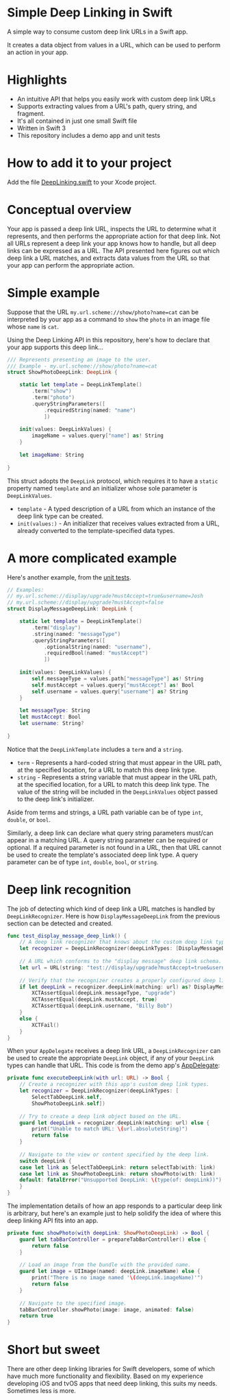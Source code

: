 # Simple Deep Linking in Swift
A simple way to consume custom deep link URLs in a Swift app.

It creates a data object from values in a URL, which can be used to perform an action in your app.

# Highlights
* An intuitive API that helps you easily work with custom deep link URLs
* Supports extracting values from a URL's path, query string, and fragment.
* It's all contained in just one small Swift file
* Written in Swift 3
* This repository includes a demo app and unit tests

# How to add it to your project
Add the file [DeepLinking.swift](/DeepLinking/DeepLinking.swift) to your Xcode project.

# Conceptual overview
Your app is passed a deep link URL, inspects the URL to determine what it represents, and then performs the appropriate action for that deep link. Not all URLs represent a deep link your app knows how to handle, but all deep links can be expressed as a URL. The API presented here  figures out which deep link a URL matches, and extracts data values from the URL so that your app can perform the appropriate action.

# Simple example
Suppose that the URL `my.url.scheme://show/photo?name=cat` can be interpreted by your app as a command to `show` the `photo` in an image file whose `name` is `cat`. 

Using the Deep Linking API in this repository, here's how to declare that your app supports this deep link…

```swift
/// Represents presenting an image to the user.
/// Example - my.url.scheme://show/photo?name=cat
struct ShowPhotoDeepLink: DeepLink {

    static let template = DeepLinkTemplate()
        .term("show")
        .term("photo")
        .queryStringParameters([
            .requiredString(named: "name")
            ])
    
    init(values: DeepLinkValues) {
        imageName = values.query["name"] as! String
    }
    
    let imageName: String
    
}
```
This struct adopts the `DeepLink` protocol, which requires it to have a `static` property named `template` and an initializer whose sole parameter is `DeepLinkValues`.

* `template` - A typed description of a URL from which an instance of the deep link type can be created.
* `init(values:)` - An initializer that receives values extracted from a URL, already converted to the template-specified data types.

# A more complicated example
Here's another example, from the [unit tests](/DeepLinking/DeepLinkingTests/DeepLinkingTests.swift). 
```swift
// Examples:
// my.url.scheme://display/upgrade?mustAccept=true&username=Josh
// my.url.scheme://display/upgrade?mustAccept=false
struct DisplayMessageDeepLink: DeepLink {

    static let template = DeepLinkTemplate()
        .term("display")
        .string(named: "messageType")
        .queryStringParameters([
            .optionalString(named: "username"),
            .requiredBool(named: "mustAccept")
            ])
    
    init(values: DeepLinkValues) {
        self.messageType = values.path["messageType"] as! String
        self.mustAccept = values.query["mustAccept"] as! Bool
        self.username = values.query["username"] as? String
    }
    
    let messageType: String
    let mustAccept: Bool
    let username: String?
    
}
```
Notice that the `DeepLinkTemplate` includes a `term` and a `string`. 
* `term` - Represents a hard-coded string that must appear in the URL path, at the specified location, for a URL to match this deep link type. 
* `string` - Represents a string variable that must appear in the URL path, at the specified location, for a URL to match this deep link type. The value of the string will be included in the `DeepLinkValues` object passed to the deep link's initializer.

Aside from terms and strings, a URL path variable can be of type `int`, `double`, or `bool`.

Similarly, a deep link can declare what query string parameters must/can appear in a matching URL. A query string parameter can be required or optional. If a required parameter is not found in a URL, then that URL cannot be used to create the template's associated deep link type. A query parameter can be of type `int`, `double`, `bool`, or `string`.

# Deep link recognition
The job of detecting which kind of deep link a URL matches is handled by `DeepLinkRecognizer`. Here is how  `DisplayMessageDeepLink` from the previous section can be detected and created.
```swift
func test_display_message_deep_link() {
    // A deep link recognizer that knows about the custom deep link type.
    let recognizer = DeepLinkRecognizer(deepLinkTypes: [DisplayMessageDeepLink.self])
    
    // A URL which conforms to the "display message" deep link schema.
    let url = URL(string: "test://display/upgrade?mustAccept=true&username=Billy%20Bob")!
    
    // Verify that the recognizer creates a properly configured deep link.
    if let deepLink = recognizer.deepLink(matching: url) as? DisplayMessageDeepLink {
        XCTAssertEqual(deepLink.messageType, "upgrade")
        XCTAssertEqual(deepLink.mustAccept, true)
        XCTAssertEqual(deepLink.username, "Billy Bob")
    }
    else {
        XCTFail()
    }
}
```
When your `AppDelegate` receives a deep link URL, a `DeepLinkRecognizer` can be used to create the appropriate `DeepLink` object, if any of your `DeepLink` types can handle that URL. This code is from the demo app's [AppDelegate](/DeepLinking/DemoApp/AppDelegate.swift):
```swift
private func executeDeepLink(with url: URL) -> Bool {
    // Create a recognizer with this app's custom deep link types.
    let recognizer = DeepLinkRecognizer(deepLinkTypes: [
        SelectTabDeepLink.self,
        ShowPhotoDeepLink.self])
    
    // Try to create a deep link object based on the URL.
    guard let deepLink = recognizer.deepLink(matching: url) else {
        print("Unable to match URL: \(url.absoluteString)")
        return false
    }
    
    // Navigate to the view or content specified by the deep link.
    switch deepLink {
    case let link as SelectTabDeepLink: return selectTab(with: link)
    case let link as ShowPhotoDeepLink: return showPhoto(with: link)
    default: fatalError("Unsupported DeepLink: \(type(of: deepLink))")
    }
}
```
The implementation details of how an app responds to a particular deep link is arbitrary, but here's an example just to help solidify the idea of where this deep linking API fits into an app.
```swift
private func showPhoto(with deepLink: ShowPhotoDeepLink) -> Bool {
    guard let tabBarController = prepareTabBarController() else {
        return false
    }
    
    // Load an image from the bundle with the provided name.
    guard let image = UIImage(named: deepLink.imageName) else {
        print("There is no image named '\(deepLink.imageName)'")
        return false
    }
    
    // Navigate to the specified image.
    tabBarController.showPhoto(image: image, animated: false)
    return true
}
```
# Short but sweet
There are other deep linking libraries for Swift developers, some of which have much more functionality and flexibility. Based on my experience developing iOS and tvOS apps that need deep linking, this suits my needs. Sometimes less is more.
